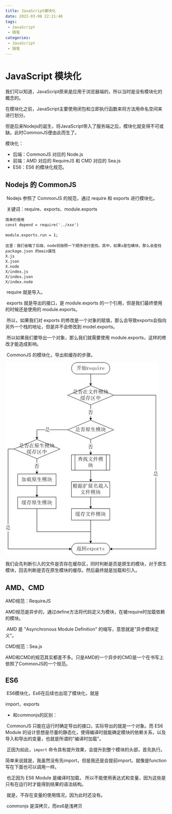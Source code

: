 ```yaml
---
title: JavaScript模块化
date: 2022-03-08 22:21:48
tags:
 - JavaScript
 - 随笔
categories:
 - JavaScript
 - 随笔
---
```


#  JavaScript 模块化

​		我们可以知道，JavaScript原来是应用于浏览器端的，所以当时是没有模块化的概念的。

​		在模块化之前，JavaScript主要使用闭包和立即执行函数来将方法用命名空间来进行划分。

​		但是后来Nodejs的诞生，将JavaScript带入了服务端之后，模块化就变得不可或缺。此时CommonJS便由此而生了。



模块化：

* 后端：CommonJS 对应的 Node.js
* 前端：AMD 对应的 RequireJS  和 CMD 对应的 Sea.js
* ES6：ES6 的模块化规范。



## Nodejs 的 CommonJS

​	Nodejs 参照了 CommonJS 的规范，通过 require 和 exports 进行模块化。

​		关键词：require、exports、module.exports

```
简单的使用
const depend = require('../xxx')

module.exports.run = 1;

这里：我们省略了后缀，node将按照一下顺序进行查找。其中，如果x是包模块，那么会查找 package.json 的main属性
X.js
X.json
X.node
X/index.js
X/index.json
X/index.node
```

​	require 就是导入。

​	exports 就是导出的接口，是 module.exports 的一个引用，但是我们最终使用的时候还是使用的 module.exports。

​	所以，如果我们对 exports 的修改是一个对象的赋值，那么会导致exports会指向另外一个栈的地址，但是并不会修改到 model.exports。

​	所以如果我们要导出一个对象，那么我们就需要使用 module.exports，这样的修改才能造成影响。

​	CommonJS 的模块化，导出和缓存的步骤。

![nodejs-require](JavaScript模块化/nodejs-require.jpg)

​		我们会先判断引入的文件是否存在缓存区，同时判断是否是原生的模块，对于原生模块，回去判断是否在原生模块的缓存。然后最终就是加载和引入。



## AMD、CMD

AMD规范：RequireJS

​	AMD规范是异步的，通过define方法将代码定义为模块，在被require时加载依赖的模块。

​	AMD 是 "Asynchronous Module Definition" 的缩写，意思就是"异步模块定义"。

CMD规范：Sea.js



​		AMD和CMD的规范其实都差不多。只是AMD的一个异步的CMD是一个在书写上依照了CommonJS的一个规范。



## ES6

​		ES6模块化，Es6在后续也出现了模块化，就是

import，exports



* 和commonjs的区别：

​		CommonJS 只能在运行时确定导出的接口，实际导出的就是一个对象。而 ES6 Module 的设计思想是尽量的静态化，使得编译时就能确定模块的依赖关系，以及导入和导出的变量，也就是所谓的"编译时加载"。

​		正因为如此，`import` 命令具有提升效果，会提升到整个模块的头部，首先执行。

​		简单来说就是，我虽然没有先import，但是我还是会提前import。就像是function写在下面也可以调用一样。

​		也正因为 ES6 Module 是编译时加载， 所以不能使用表达式和变量，因为这些是只有在运行时才能得到结果的语法结构。

​		就是，不存在变量的使用情况，因为此时还没有。

​		commonjs 是深拷贝，而es6是浅拷贝



